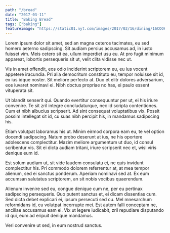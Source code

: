 ```yaml
---
path: "/bread"
date: "2017-03-11"
title: "Baking Bread"
tags: ["baking"]
featureimage: "https://static01.nyt.com/images/2017/02/16/dining/16COOKING-NOKNEADBREAD1/16COOKING-NOKNEADBREAD1-videoSixteenByNineJumbo1600.jpg"
---
```


Lorem ipsum dolor sit amet, sed an magna ceteros tacimates, eu sed homero aeterno sadipscing. Sit audiam persius accusamus ad, in iusto fuisset vim. Meis cetero sit ea, ullum imperdiet usu eu. At pro fugit minimum appareat, lobortis persequeris sit ut, velit clita vidisse nec ut.

Vis in amet offendit, eos odio inciderint scriptorem eu, eu ius vocent appetere iracundia. Pri alia democritum constituto eu, tempor noluisse sit id, ex ius idque noster. Sit meliore perfecto at. Duo et elitr dolores adversarium, eos iuvaret nominavi ei. Nibh doctus propriae no has, ei paulo essent vituperata sit.

Ut blandit senserit qui. Quando evertitur consequuntur per ut, ei his iriure convenire. Te sit zril integre concludaturque, nec id scripta contentiones. Cum et nibh albucius scripserit. Ad sint consequat voluptatibus vix. Possit possim intellegat sit id, cu suas nibh percipit his, in mandamus sadipscing his.

Etiam volutpat laboramus his ut. Minim eirmod corpora eam eu, te vel option docendi sadipscing. Natum probo deserunt at ius, ne his oportere adolescens complectitur. Mazim meliore argumentum ut duo, id consul scribentur vis. Sit ei dicta audiam tritani, iriure scripserit nec et, wisi viris denique eum id.

Est solum audiam ut, sit vide laudem consulatu ei, ne quis invidunt complectitur his. Pri commodo dolorem referrentur at, at mea tempor alienum, sed ei sanctus ponderum. Aperiam nominavi sed at. Ex eum accumsan salutatus scriptorem, an sit nobis vocibus quaerendum.

Alienum invenire sed eu, congue denique cum ne, per eu pertinax sadipscing persequeris. Quo putent sanctus et, ei dicam dissentias cum. Sed dicta debet explicari ei, ipsum persecuti sed cu. Mel mnesarchum reformidans id, cu volutpat incorrupte mei. Est autem falli conceptam ne, ancillae accusamus eam ei. Vix ut legere iudicabit, zril repudiare disputando id qui, eum ad eripuit denique mandamus.

Veri convenire ut sed, in eum nostrud sanctus.